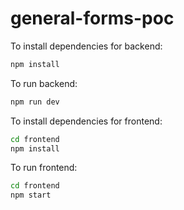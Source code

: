 # general-forms-poc

To install dependencies for backend:

```bash
npm install
```

To run backend:

```bash
npm run dev
```

To install dependencies for frontend:

```bash
cd frontend
npm install
```

To run frontend:

```bash
cd frontend
npm start
```


